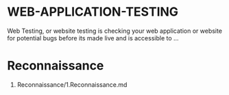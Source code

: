 # WEB-APPLICATION-TESTING
Web Testing, or website testing is checking your web application or website for potential bugs before its made live and is accessible to ...

# Reconnaissance
   1. Reconnaissance/1.Reconnaissance.md